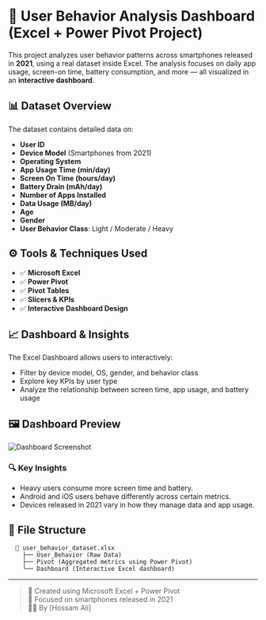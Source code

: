# 📱 User Behavior Analysis Dashboard (Excel + Power Pivot Project)

This project analyzes user behavior patterns across smartphones released in **2021**, using a real dataset inside Excel. The analysis focuses on daily app usage, screen-on time, battery consumption, and more — all visualized in an **interactive dashboard**.

## 📊 Dataset Overview

The dataset contains detailed data on:

- **User ID**
- **Device Model** (Smartphones from 2021)
- **Operating System**
- **App Usage Time (min/day)**
- **Screen On Time (hours/day)**
- **Battery Drain (mAh/day)**
- **Number of Apps Installed**
- **Data Usage (MB/day)**
- **Age**
- **Gender**
- **User Behavior Class**: Light / Moderate / Heavy

## ⚙️ Tools & Techniques Used

- ✅ **Microsoft Excel**
- ✅ **Power Pivot**
- ✅ **Pivot Tables**
- ✅ **Slicers & KPIs**
- ✅ **Interactive Dashboard Design**

## 📈 Dashboard & Insights

The Excel Dashboard allows users to interactively:

- Filter by device model, OS, gender, and behavior class
- Explore key KPIs by user type
- Analyze the relationship between screen time, app usage, and battery usage

## 🖼️ Dashboard Preview

![Dashboard Screenshot](dashboard_screenshot.png)


### 🔍 Key Insights

- Heavy users consume more screen time and battery.
- Android and iOS users behave differently across certain metrics.
- Devices released in 2021 vary in how they manage data and app usage.

## 📂 File Structure

      📁 user_behavior_dataset.xlsx
        ├── User_Behavior (Raw Data)
        ├── Pivot (Aggregated metrics using Power Pivot)
        └── Dashboard (Interactive Excel dashboard)


---

> 🔧 Created using Microsoft Excel + Power Pivot  
> 📅 Focused on smartphones released in 2021  
> 👨‍💻 By [Hossam Ali]

